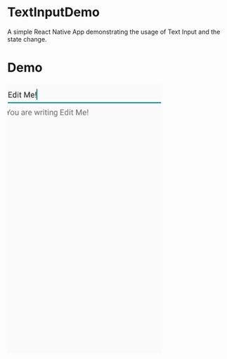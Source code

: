 # TextInputDemo
A simple React Native App demonstrating the usage of Text Input and the state change.

# Demo
![TextInput Demo](images/TextInputDemo.gif)
